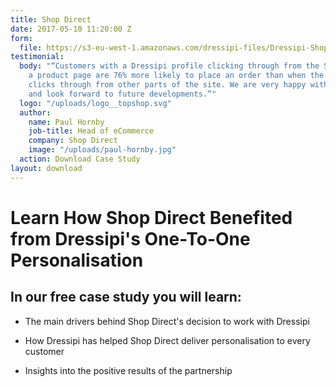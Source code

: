 ```yaml
---
title: Shop Direct
date: 2017-05-10 11:20:00 Z
form:
  file: https://s3-eu-west-1.amazonaws.com/dressipi-files/Dressipi-Shop-Direct-Case-Study-2017-02.pdf
testimonial:
  body: "“Customers with a Dressipi profile clicking through from the Style Hub to
    a product page are 76% more likely to place an order than when the same customer
    clicks through from other parts of the site. We are very happy with the performance
    and look forward to future developments.”"
  logo: "/uploads/logo__topshop.svg"
  author:
    name: Paul Hornby
    job-title: Head of eCommerce
    company: Shop Direct
    image: "/uploads/paul-hornby.jpg"
  action: Download Case Study
layout: download
---
```


# Learn How Shop Direct Benefited from Dressipi's One-To-One Personalisation

## In our free case study you will learn:

* The main drivers behind Shop Direct's decision to work with Dressipi

* How Dressipi has helped Shop Direct deliver personalisation to every customer

* Insights into the positive results of the partnership
